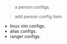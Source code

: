 > a person configs.

> add person config item.

* linux vim configs.
* alias configs.
* ranger configs.

